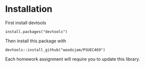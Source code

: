 # Installation

First install devtools

`install.packages("devtools")`

Then install this package with

`devtools::install_github("woodsjam/PSUEC469")`

Each homework assignment will require you to update this library.
